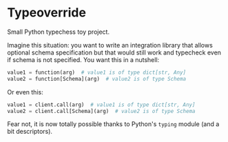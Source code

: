 # Typeoverride

Small Python typechess toy project.

Imagine this situation: you want to write an integration library that allows optional schema specification but that would still work and typecheck even if schema is not specified. You want this in a nutshell:

```python
value1 = function(arg)  # value1 is of type dict[str, Any]
value2 = function[Schema](arg)  # value2 is of type Schema
```

Or even this:

```python
value1 = client.call(arg)  # value1 is of type dict[str, Any]
value2 = client.call[Schema](arg)  # value2 is of type Schema
```

Fear not, it is now totally possible thanks to Python's `typing` module (and a bit descriptors). 
